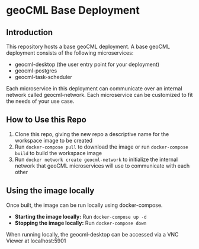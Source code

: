 # geoCML Base Deployment

## Introduction

This repository hosts a base geoCML deployment. A base geoCML deployment consists of the following microservices:
- geocml-desktop (the user entry point for your deployment)
- geocml-postgres
- geocml-task-scheduler

Each microservice in this deployment can communicate over an internal network called geocml-network. Each microservice can be customized to fit the needs of your use case.

## How to Use this Repo

1. Clone this repo, giving the new repo a descriptive name for the workspace image to be created
1. Run `docker-compose pull` to download the image or run `docker-compose build` to build the workspace image 
1. Run `docker network create geocml-network` to initialize the internal network that geoCML microservices will use to communicate with each other

## Using the image locally

Once built, the image can be run locally using docker-compose.

- **Starting the image locally:** Run `docker-compose up -d`
- **Stopping the image locally:** Run `docker-compose down`

When running locally, the geocml-desktop can be accessed via a VNC Viewer at localhost:5901
